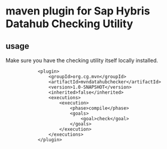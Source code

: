# maven plugin for Sap Hybris Datahub Checking Utility
 
## usage

Make sure you have the checking utility itself locally installed.
 
 

 
 ```
             <plugin>
                 <groupId>org.cg.mvn</groupId>
                 <artifactId>mvndatahubchecker</artifactId>
                 <version>1.0-SNAPSHOT</version>
                 <inherited>false</inherited>
                 <executions>
                     <execution>
                         <phase>compile</phase>
                         <goals>
                             <goal>check</goal>
                         </goals>
                     </execution>
                 </executions>
             </plugin>
```
